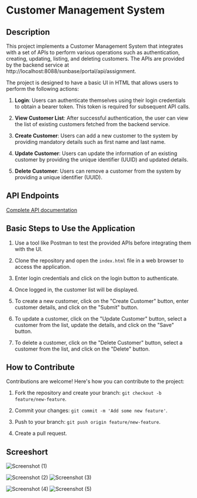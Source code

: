 # Customer Management System

## Description

This project implements a Customer Management System that integrates with a set of APIs to perform various operations such as authentication, creating, updating, listing, and deleting customers. The APIs are provided by the backend service at http://localhost:8088/sunbase/portal/api/assignment.

The project is designed to have a basic UI in HTML that allows users to perform the following actions:

1. **Login**: Users can authenticate themselves using their login credentials to obtain a bearer token. This token is required for subsequent API calls.

2. **View Customer List**: After successful authentication, the user can view the list of existing customers fetched from the backend service.

3. **Create Customer**: Users can add a new customer to the system by providing mandatory details such as first name and last name.

4. **Update Customer**: Users can update the information of an existing customer by providing the unique identifier (UUID) and updated details.

5. **Delete Customer**: Users can remove a customer from the system by providing a unique identifier (UUID).

## API Endpoints

[Complete API documentation](https://drive.google.com/file/d/1uIFMT46kiNK3CIZLyfdLuQPKmj8SG5E6/view?usp=sharing)

## Basic Steps to Use the Application

1. Use a tool like Postman to test the provided APIs before integrating them with the UI.

2. Clone the repository and open the `index.html` file in a web browser to access the application.

3. Enter login credentials and click on the login button to authenticate.

4. Once logged in, the customer list will be displayed.

5. To create a new customer, click on the "Create Customer" button, enter customer details, and click on the "Submit" button.

6. To update a customer, click on the "Update Customer" button, select a customer from the list, update the details, and click on the "Save" button.

7. To delete a customer, click on the "Delete Customer" button, select a customer from the list, and click on the "Delete" button.

## How to Contribute

Contributions are welcome! Here's how you can contribute to the project:

1. Fork the repository and create your branch: `git checkout -b feature/new-feature`.

2. Commit your changes: `git commit -m 'Add some new feature'`.

3. Push to your branch: `git push origin feature/new-feature`.

4. Create a pull request.

## Screeshort
![Screenshot (1)](https://github.com/Amanmauryacode/Sun_base_Data_Assignment/assets/105871693/1d159f47-1a51-494c-b9b8-125b18d8868b)


![Screenshot (2)](https://github.com/Amanmauryacode/Sun_base_Data_Assignment/assets/105871693/d9ef8330-813b-481d-9e87-d0cac65807a8)
![Screenshot (3)](https://github.com/Amanmauryacode/Sun_base_Data_Assignment/assets/105871693/b79f1b85-258e-4e98-b951-f8d8da323911)

![Screenshot (4)](https://github.com/Amanmauryacode/Sun_base_Data_Assignment/assets/105871693/67d3e955-329c-4768-88a2-a5b1beb682dd)
![Screenshot (5)](https://github.com/Amanmauryacode/Sun_base_Data_Assignment/assets/105871693/157af16c-f279-4e17-814c-4221d9b6909c)






